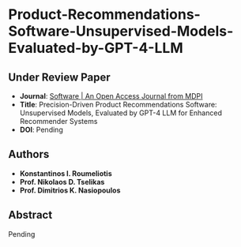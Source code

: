 # Product-Recommendations-Software-Unsupervised-Models-Evaluated-by-GPT-4-LLM

## Under Review Paper
* **Journal**: [Software | An Open Access Journal from MDPI](https://www.mdpi.com/journal/software)
* **Title**: Precision-Driven Product Recommendations Software: Unsupervised Models, Evaluated by GPT-4 LLM for Enhanced Recommender Systems
* **DOI**: Pending

## Authors
* **Konstantinos I. Roumeliotis**
* **Prof. Nikolaos D. Tselikas**
* **Prof. Dimitrios K. Nasiopoulos**

## Abstract
Pending
